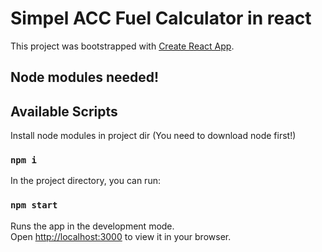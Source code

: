 # Simpel ACC Fuel Calculator in react

This project was bootstrapped with [Create React App](https://github.com/facebook/create-react-app).

## Node modules needed!

## Available Scripts
Install node modules in project dir 
(You need to download node first!)
### `npm i`

In the project directory, you can run:

### `npm start`

Runs the app in the development mode.\
Open [http://localhost:3000](http://localhost:3000) to view it in your browser.



